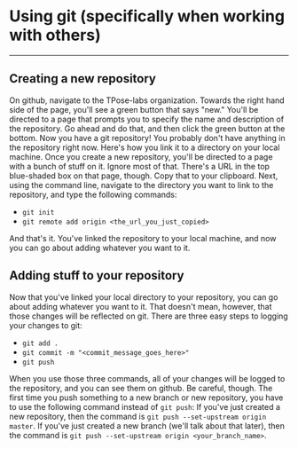 # Using git (specifically when working with others)

---
## Creating a new repository
On github, navigate to the TPose-labs organization. Towards the right hand side of the page, you'll see a green button that says "new." You'll be directed to a page that prompts you to specify the name and description of the repository. Go ahead and do that, and then click the green button at the bottom. Now you have a git repository!
You probably don't have anything in the repository right now. Here's how you link it to a directory on your local machine. Once you create a new repository, you'll be directed to a page with a bunch of stuff on it. Ignore most of that. There's a URL in the top blue-shaded box on that page, though. Copy that to your clipboard. Next, using the command line, navigate to the directory you want to link to the repository, and type the following commands:
* `git init`
* `git remote add origin <the_url_you_just_copied>`

And that's it. You've linked the repository to your local machine, and now you can go about adding whatever you want to it.

## Adding stuff to your repository
Now that you've linked your local directory to your repository, you can go about adding whatever you want to it. That doesn't mean, however, that those changes will be reflected on git. There are three easy steps to logging your changes to git:
* `git add .`
* `git commit -m "<commit_message_goes_here>"`
* `git push`

When you use those three commands, all of your changes will be logged to the repository, and you can see them on github.
Be careful, though. The first time you push something to a new branch or new repository, you have to use the following command instead of `git push`:
If you've just created a new repository, then the command is `git push --set-upstream origin master`.
If you've just created a new branch (we'll talk about that later), then the command is `git push --set-upstream origin <your_branch_name>`.